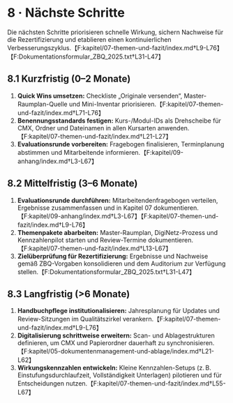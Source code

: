 # 8 · Nächste Schritte

Die nächsten Schritte priorisieren schnelle Wirkung, sichern Nachweise für die Rezertifizierung und etablieren einen kontinuierlichen Verbesserungszyklus.【F:kapitel/07-themen-und-fazit/index.md†L9-L76】【F:Dokumentationsformular_ZBQ_2025.txt†L31-L47】

## 8.1 Kurzfristig (0–2 Monate)

1. **Quick Wins umsetzen:** Checkliste „Originale versenden“, Master-Raumplan-Quelle und Mini-Inventar priorisieren.【F:kapitel/07-themen-und-fazit/index.md†L71-L76】
2. **Benennungsstandards festigen:** Kurs-/Modul-IDs als Drehscheibe für CMX, Ordner und Dateinamen in allen Kursarten anwenden.【F:kapitel/07-themen-und-fazit/index.md†L21-L27】
3. **Evaluationsrunde vorbereiten:** Fragebogen finalisieren, Terminplanung abstimmen und Mitarbeitende informieren.【F:kapitel/09-anhang/index.md†L3-L67】

## 8.2 Mittelfristig (3–6 Monate)

1. **Evaluationsrunde durchführen:** Mitarbeitendenfragebogen verteilen, Ergebnisse zusammenfassen und in Kapitel 07 dokumentieren.【F:kapitel/09-anhang/index.md†L3-L67】【F:kapitel/07-themen-und-fazit/index.md†L9-L76】
2. **Themenpakete abarbeiten:** Master-Raumplan, DigiNetz-Prozess und Kennzahlenpilot starten und Review-Termine dokumentieren.【F:kapitel/07-themen-und-fazit/index.md†L13-L67】
3. **Zielüberprüfung für Rezertifizierung:** Ergebnisse und Nachweise gemäß ZBQ-Vorgaben konsolidieren und dem Auditorium zur Verfügung stellen.【F:Dokumentationsformular_ZBQ_2025.txt†L31-L47】

## 8.3 Langfristig (>6 Monate)

1. **Handbuchpflege institutionalisieren:** Jahresplanung für Updates und Review-Sitzungen im Qualitätszirkel verankern.【F:kapitel/07-themen-und-fazit/index.md†L9-L76】
2. **Digitalisierung schrittweise erweitern:** Scan- und Ablagestrukturen definieren, um CMX und Papierordner dauerhaft zu synchronisieren.【F:kapitel/05-dokumentenmanagement-und-ablage/index.md†L21-L62】
3. **Wirkungskennzahlen entwickeln:** Kleine Kennzahlen-Setups (z. B. Einstufungsdurchlaufzeit, Vollständigkeit Unterlagen) pilotieren und für Entscheidungen nutzen.【F:kapitel/07-themen-und-fazit/index.md†L55-L67】
